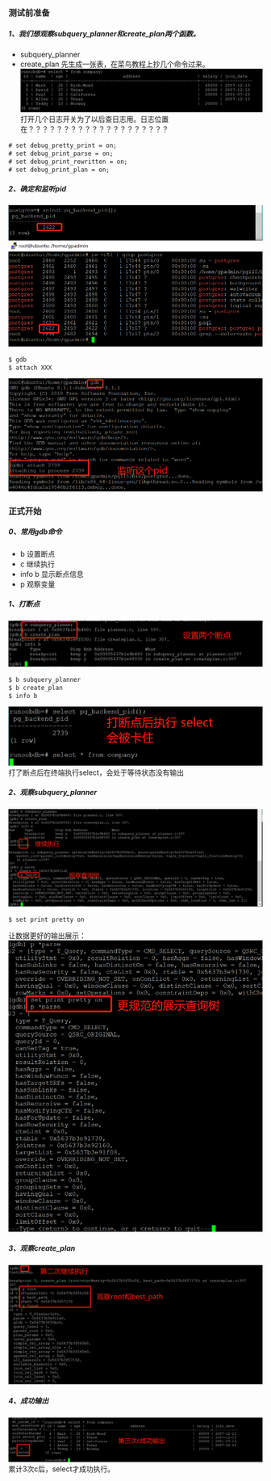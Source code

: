 
### 测试前准备
##### 1、我们想观察subquery_planner和create_plan两个函数。
- subquery_planner
- create_plan
先生成一张表，在菜鸟教程上抄几个命令过来。
![avatar](1准备测试表.png)
打开几个日志开关为了以后查日志用。日志位置在？？？？？？？？？？？？？？？？？？？？
```
# set debug_pretty_print = on;
# set debug_print_parse = on;
# set debug_print_rewritten = on;
# set debug_print_plan = on;
```
##### 2、确定和监听pid

![avatar](2确定pid.png)
```
$ gdb 
$ attach XXX
```
![avatar](3监听pid.png)

### 正式开始
##### 0、常用gdb命令
- b 设置断点
- c 继续执行
- info b 显示断点信息
- p 观察变量

##### 1、打断点
![avatar](4打断点.png)
```
$ b subquery_planner
$ b create_plan
$ info b
```
![avatar](5执行和断点等候.png)
打了断点后在终端执行select，会处于等待状态没有输出

##### 2、观察subquery_planner
![avatar](6观察subquery.png)
```
$ set print pretty on
```
让数据更好的输出展示：
![avatar](7格式化展示查询树.png)
##### 3、观察create_plan

![avatar](8观察create_plan.png)

##### 4、成功输出
![avatar](9成功输出.png)
累计3次c后，select才成功执行。